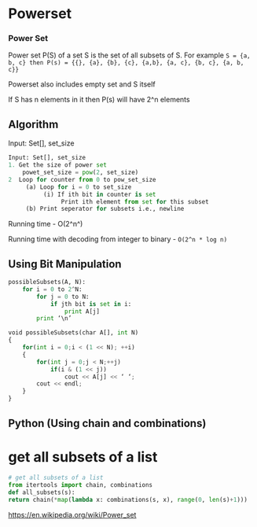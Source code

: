 # Powerset

### Power Set

Power set P(S) of a set S is the set of all subsets of S. For example `S = {a, b, c} then P(s) = {{}, {a}, {b}, {c}, {a,b}, {a, c}, {b, c}, {a, b, c}}`

Powerset also includes empty set and S itself

If S has n elements in it then P(s) will have 2^n elements

## Algorithm

Input: Set[], set_size

```python
Input: Set[], set_size
1. Get the size of power set
    powet_set_size = pow(2, set_size)
2  Loop for counter from 0 to pow_set_size
     (a) Loop for i = 0 to set_size
          (i) If ith bit in counter is set
               Print ith element from set for this subset
     (b) Print seperator for subsets i.e., newline
```

Running time - O(2^n^)

Running time with decoding from integer to binary - `O(2^n * log n)`

## Using Bit Manipulation

```python
possibleSubsets(A, N):
    for i = 0 to 2^N:
        for j = 0 to N:
            if jth bit is set in i:
                print A[j]
        print ‘\n’

void possibleSubsets(char A[], int N)
{
    for(int i = 0;i < (1 << N); ++i)
    {
        for(int j = 0;j < N;++j)
            if(i & (1 << j))
                cout << A[j] << ‘ ‘;
        cout << endl;
    }
}
```

## Python (Using chain and combinations)

# get all subsets of a list

```python
# get all subsets of a list
from itertools import chain, combinations
def all_subsets(s):
return chain(*map(lambda x: combinations(s, x), range(0, len(s)+1)))
```

<https://en.wikipedia.org/wiki/Power_set>
